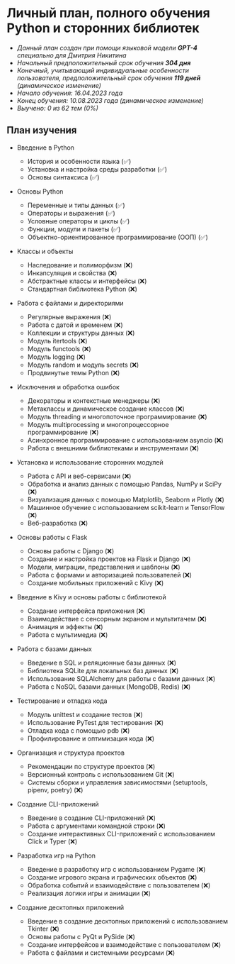 # Личный план, полного обучения Python и сторонних библиотек
- _Данный план создан при помощи языковой модели **GPT-4** специально для Дмитрия Никитина_
- _Начальный предположительный срок обучения **304 дня**_
- _Конечный, учитывающий индивидуальные особенности пользователя, предположительный срок обучения **119 дней** (динамическое изменение)_
- _Начало обучения: 16.04.2023 года_
- _Конец обучения: 10.08.2023 года (динамическое изменение)_
- _Выучено: 0 из 62 тем (0%)_

## План изучения
- Введение в Python
  - История и особенности языка (✅)
  - Установка и настройка среды разработки (✅)
  - Основы синтаксиса (✅)
 
- Основы Python
  - Переменные и типы данных (✅)
  - Операторы и выражения (✅)
  - Условные операторы и циклы (✅)
  - Функции, модули и пакеты (✅)
  - Объектно-ориентированное программирование (ООП) (✅)

- Классы и объекты
  - Наследование и полиморфизм (❌)
  - Инкапсуляция и свойства (❌)
  - Абстрактные классы и интерфейсы (❌)
  - Стандартная библиотека Python (❌)

- Работа с файлами и директориями
  - Регулярные выражения (❌)
  - Работа с датой и временем (❌)
  - Коллекции и структуры данных (❌)
  - Модуль itertools (❌)
  - Модуль functools (❌)
  - Модуль logging (❌)
  - Модуль random и модуль secrets (❌)
  - Продвинутые темы Python (❌)

- Исключения и обработка ошибок
  - Декораторы и контекстные менеджеры (❌)
  - Метаклассы и динамическое создание классов (❌)
  - Модуль threading и многопоточное программирование (❌)
  - Модуль multiprocessing и многопроцессорное программирование (❌)
  - Асинхронное программирование с использованием asyncio (❌)
  - Работа с внешними библиотеками и инструментами (❌)

- Установка и использование сторонних модулей
  - Работа с API и веб-сервисами (❌)
  - Обработка и анализ данных с помощью Pandas, NumPy и SciPy (❌)
  - Визуализация данных с помощью Matplotlib, Seaborn и Plotly (❌)
  - Машинное обучение с использованием scikit-learn и TensorFlow (❌)
  - Веб-разработка (❌)

- Основы работы с Flask
  - Основы работы с Django (❌)
  - Создание и настройка проектов на Flask и Django (❌)
  - Модели, миграции, представления и шаблоны (❌)
  - Работа с формами и авторизацией пользователей (❌)
  - Создание мобильных приложений с Kivy (❌)

- Введение в Kivy и основы работы с библиотекой
  - Создание интерфейса приложения (❌)
  - Взаимодействие с сенсорным экраном и мультитачем (❌)
  - Анимация и эффекты (❌)
  - Работа с мультимедиа (❌)

- Работа с базами данных
  - Введение в SQL и реляционные базы данных (❌)
  - Библиотека SQLite для локальных баз данных (❌)
  - Использование SQLAlchemy для работы с базами данных (❌)
  - Работа с NoSQL базами данных (MongoDB, Redis) (❌)

- Тестирование и отладка кода
  - Модуль unittest и создание тестов (❌)
  - Использование PyTest для тестирования (❌)
  - Отладка кода с помощью pdb (❌)
  - Профилирование и оптимизация кода (❌)

- Организация и структура проектов
  - Рекомендации по структуре проектов (❌)
  - Версионный контроль с использованием Git (❌)
  - Системы сборки и управления зависимостями (setuptools, pipenv, poetry) (❌)

- Создание CLI-приложений
  - Введение в создание CLI-приложений (❌)
  - Работа с аргументами командной строки (❌)
  - Создание интерактивных CLI-приложений с использованием Click и Typer (❌)

- Разработка игр на Python
  - Введение в разработку игр с использованием Pygame (❌)
  - Создание игрового экрана и графических объектов (❌)
  - Обработка событий и взаимодействие с пользователем (❌)
  - Реализация логики игры и анимации (❌)

- Создание десктопных приложений
  - Введение в создание десктопных приложений с использованием Tkinter (❌)
  - Основы работы с PyQt и PySide (❌)
  - Создание интерфейсов и взаимодействие с пользователем (❌)
  - Работа с файлами и системными ресурсами (❌)

